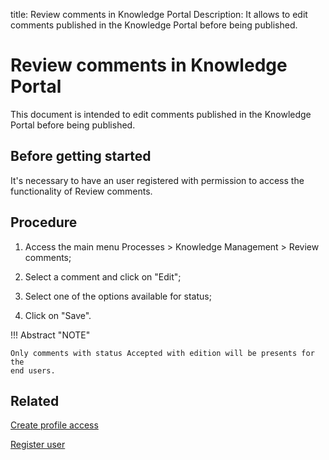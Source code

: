 title:  Review comments in Knowledge Portal
Description: It allows to edit comments published in the Knowledge Portal before being published. 
# Review comments in Knowledge Portal

This document is intended to edit comments published in the Knowledge Portal before being published.

Before getting started
----------------

It's necessary to have an user registered with permission to access the functionality
of Review comments.

Procedure
------------

1.  Access the main menu Processes \> Knowledge Management \> Review comments;

2.  Select a comment and click on "Edit";

3.  Select one of the options available for status;

4.  Click on "Save".

!!! Abstract "NOTE"
    
    Only comments with status Accepted with edition will be presents for the
    end users.
    
Related
----------------

[Create profile access](/en-us/citsmart-platform-9/initial-settings/access-settings/profile/create-profile-access.html)

[Register user](/en-us/citsmart-platform-9/initial-settings/access-settings/user/users.html)    

<!-- !!! tip "About"

    <b>Product/Version:</b> CITSmart | 9.00 &nbsp;&nbsp;
    <b>Updated:</b>02/19/2019 – Larissa Lourenço


